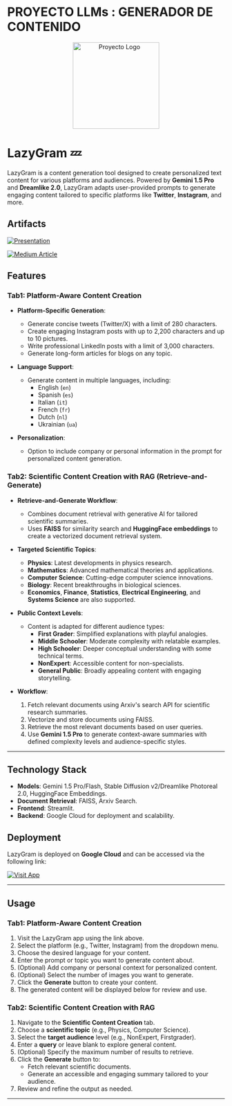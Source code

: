 # PROYECTO LLMs : GENERADOR DE CONTENIDO

<p align="center">
  <img src="images/logo.png" alt="Proyecto Logo" width="200"/>
</p>

# LazyGram 💤

LazyGram is a content generation tool designed to create personalized text content for various platforms and audiences. Powered by **Gemini 1.5 Pro** and **Dreamlike 2.0**, LazyGram adapts user-provided prompts to generate engaging content tailored to specific platforms like **Twitter**, **Instagram**, and more.

## Artifacts

[![Presentation](https://img.shields.io/badge/Presentation-620009?style=for-the-badge&logo=canva&logoColor=white)](https://www.canva.com/design/DAGYUw8lt3E/xvUbKpPqQdrtQ-QDEUsrjw/edit?utm_content=DAGYUw8lt3E&utm_campaign=designshare&utm_medium=link2&utm_source=sharebutton)

[![Medium Article](https://img.shields.io/badge/Medium-Article-620009?style=for-the-badge&logo=medium&logoColor=white)](https://medium.com/@bilokon.iryna.yu/a-deep-dive-into-multimodal-content-generation-architecture-powered-by-ai-a721f7b26884)


## Features
### Tab1: Platform-Aware Content Creation
- **Platform-Specific Generation**:
  - Generate concise tweets (Twitter/X) with a limit of 280 characters.
  - Create engaging Instagram posts with up to 2,200 characters and up to 10 pictures.
  - Write professional LinkedIn posts with a limit of 3,000 characters.
  - Generate long-form articles for blogs on any topic.

- **Language Support**:
  - Generate content in multiple languages, including:
    - English (`en`)
    - Spanish (`es`)
    - Italian (`it`)
    - French (`fr`)
    - Dutch (`nl`)
    - Ukrainian (`ua`)

- **Personalization**:
  - Option to include company or personal information in the prompt for personalized content generation.

### Tab2: Scientific Content Creation with RAG (Retrieve-and-Generate)
- **Retrieve-and-Generate Workflow**:
  - Combines document retrieval with generative AI for tailored scientific summaries.
  - Uses **FAISS** for similarity search and **HuggingFace embeddings** to create a vectorized document retrieval system.

- **Targeted Scientific Topics**:
  - **Physics**: Latest developments in physics research.
  - **Mathematics**: Advanced mathematical theories and applications.
  - **Computer Science**: Cutting-edge computer science innovations.
  - **Biology**: Recent breakthroughs in biological sciences.
  - **Economics**, **Finance**, **Statistics**, **Electrical Engineering**, and **Systems Science** are also supported.

- **Public Context Levels**:
  - Content is adapted for different audience types:
    - **First Grader**: Simplified explanations with playful analogies.
    - **Middle Schooler**: Moderate complexity with relatable examples.
    - **High Schooler**: Deeper conceptual understanding with some technical terms.
    - **NonExpert**: Accessible content for non-specialists.
    - **General Public**: Broadly appealing content with engaging storytelling.

- **Workflow**:
  1. Fetch relevant documents using Arxiv's search API for scientific research summaries.
  2. Vectorize and store documents using FAISS.
  3. Retrieve the most relevant documents based on user queries.
  4. Use **Gemini 1.5 Pro** to generate context-aware summaries with defined complexity levels and audience-specific styles.

---

## Technology Stack
- **Models**: Gemini 1.5 Pro/Flash, Stable Diffusion v2/Dreamlike Photoreal 2.0, HuggingFace Embeddings.
- **Document Retrieval**: FAISS, Arxiv Search.
- **Frontend**: Streamlit.
- **Backend**: Google Cloud for deployment and scalability.

## Deployment
LazyGram is deployed on **Google Cloud** and can be accessed via the following link:

[![Visit App](https://img.shields.io/badge/Visit_App-620009?style=for-the-badge&logo=instagram&logoColor=white)](https://lazygram-advanced-dbsoj4v3la-ez.a.run.app/)

---

## Usage
### Tab1: Platform-Aware Content Creation
1. Visit the LazyGram app using the link above.
2. Select the platform (e.g., Twitter, Instagram) from the dropdown menu.
3. Choose the desired language for your content.
4. Enter the prompt or topic you want to generate content about.
5. (Optional) Add company or personal context for personalized content.
6. (Optional) Select the number of images you want to generate.
7. Click the **Generate** button to create your content.
8. The generated content will be displayed below for review and use.

### Tab2: Scientific Content Creation with RAG
1. Navigate to the **Scientific Content Creation** tab.
2. Choose a **scientific topic** (e.g., Physics, Computer Science).
3. Select the **target audience** level (e.g., NonExpert, Firstgrader).
4. Enter a **query** or leave blank to explore general content.
5. (Optional) Specify the maximum number of results to retrieve.
6. Click the **Generate** button to:
   - Fetch relevant scientific documents.
   - Generate an accessible and engaging summary tailored to your audience.
7. Review and refine the output as needed.

---
